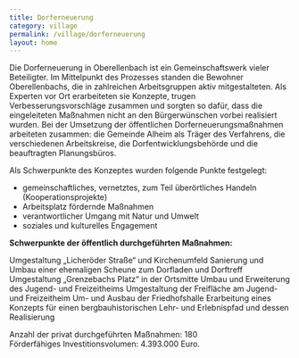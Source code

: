 ```yaml
---
title: Dorferneuerung
category: village
permalink: /village/dorferneuerung
layout: home
---
```


Die Dorferneuerung in Oberellenbach ist ein Gemeinschaftswerk vieler Beteiligter. Im Mittelpunkt des Prozesses standen die Bewohner Oberellenbachs, die in zahlreichen Arbeitsgruppen aktiv mitgestalteten. Als Experten vor Ort erarbeiteten sie Konzepte, trugen Verbesserungsvorschläge zusammen und sorgten so dafür, dass die eingeleiteten Maßnahmen nicht an den Bürgerwünschen vorbei realisiert wurden. Bei der Umsetzung der öffentlichen  Dorferneuerungsmaßnahmen arbeiteten zusammen: die Gemeinde Alheim als Träger des Verfahrens, die verschiedenen Arbeitskreise, die Dorfentwicklungsbehörde und die beauftragten Planungsbüros.

Als Schwerpunkte des Konzeptes wurden folgende Punkte festgelegt:
- gemeinschaftliches, vernetztes, zum Teil überörtliches Handeln
   (Kooperationsprojekte)
- Arbeitsplatz fördernde Maßnahmen
- verantwortlicher Umgang mit Natur und Umwelt
- soziales und kulturelles Engagement

**Schwerpunkte der öffentlich durchgeführten Maßnahmen:**

Umgestaltung „Licheröder Straße“ und Kirchenumfeld
Sanierung und Umbau einer ehemaligen Scheune zum Dorfladen und Dorftreff
Umgestaltung „Grenzebachs Platz“ in der Ortsmitte
Umbau und Erweiterung des Jugend- und Freizeitheims
Umgestaltung der Freifläche am Jugend- und Freizeitheim
Um- und Ausbau der Friedhofshalle
Erarbeitung eines Konzepts für einen bergbauhistorischen Lehr- und Erlebnispfad und dessen Realisierung

Anzahl der privat durchgeführten Maßnahmen: 180  
Förderfähiges Investitionsvolumen: 4.393.000 Euro.